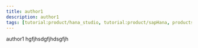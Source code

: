 ```yaml
---
title: author1
description: author1
tags: [tutorial:product/hana_studio, tutorial:product/sapHana, products:analytics,products:analytics/73554900100700000648/01200314690800000637/01200314690900001215]
---
```

author1
hgfjhsdgfjhdsgfjh

